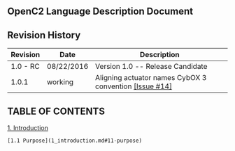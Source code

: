 ## OpenC2 Language Description Document

## Revision History

Revision | Date | Description
---------|------|------------
1.0 - RC | 08/22/2016 | Version 1.0 -- Release Candidate
1.0.1    | working    | Aligning actuator names CybOX 3 convention  [\[Issue #14\]](https://github.com/OpenC2-org/openc2-working-group/issues/14)

## TABLE OF CONTENTS

[1. Introduction](1_introduction.md#1-introduction)

	[1.1 Purpose](1_introduction.md#11-purpose)
	
